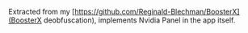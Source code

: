 Extracted from my [https://github.com/Reginald-Blechman/BoosterX](BoosterX deobfuscation), implements Nvidia Panel in the app itself.
